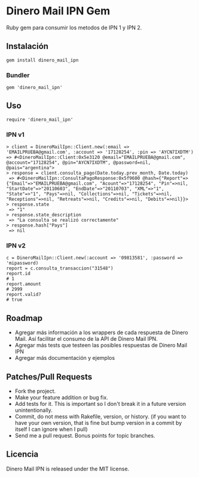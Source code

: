 # Dinero Mail IPN Gem

Ruby gem para consumir los metodos de IPN 1 y IPN 2. 

## Instalación

    gem install dinero_mail_ipn

### Bundler

    gem 'dinero_mail_ipn'
    
## Uso

    require 'dinero_mail_ipn'

### IPN v1
    > client = DineroMailIpn::Client.new(:email => 'EMAILPRUEBA@gmail.com', :account => '17128254', :pin => 'AYCN7IXDTM')
    => #<DineroMailIpn::Client:0x5e3120 @email="EMAILPRUEBA@gmail.com", @account="17128254", @pin="AYCN7IXDTM", @password=nil, @pais="argentina">    
    > response = client.consulta_pago(Date.today.prev_month, Date.today)
     => #<DineroMailIpn::ConsultaPagoResponse:0x5f9600 @hash={"Report"=>{"Email"=>"EMAILPRUEBA@gmail.com", "Acount"=>"17128254", "Pin"=>nil, "StartDate"=>"20110603", "EndDate"=>"20110703", "XML"=>"1", "State"=>"1", "Pays"=>nil, "Collections"=>nil, "Tickets"=>nil, "Receptions"=>nil, "Retreats"=>nil, "Credits"=>nil, "Debits"=>nil}}> 
    > response.state
     => "1" 
    > response.state_description
     => "La consulta se realizó correctamente" 
    > response.hash["Pays"]
     => nil     

### IPN v2
    c = DineroMailIpn::Client.new(:account => '09813581', :password => 'mipassword)
    report = c.consulta_transaccion("31548")
    report.id
    # 1
    report.amount
    # 2999
    report.valid?
    # true

## Roadmap

* Agregar más información a los wrappers de cada respuesta de Dinero Mail. Así facilitar el consumo de la API de Dinero Mail IPN. 
* Agregar más tests que testeen las posibles respuestas de Dinero Mail IPN
* Agregar más documentación y ejemplos

## Patches/Pull Requests

* Fork the project.
* Make your feature addition or bug fix.
* Add tests for it. This is important so I don't break it in a
  future version unintentionally.
* Commit, do not mess with Rakefile, version, or history.
  (if you want to have your own version, that is fine but
   bump version in a commit by itself I can ignore when I pull)
* Send me a pull request. Bonus points for topic branches.

## Licencia

Dinero Mail IPN is released under the MIT license.